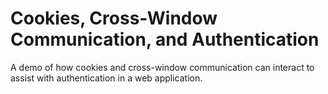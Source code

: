 # Cookies, Cross-Window Communication, and Authentication
A demo of how cookies and cross-window communication can interact to assist with authentication in a web application.
